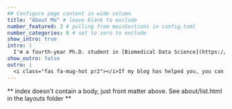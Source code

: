 ```yaml
---
## Configure page content in wide column
title: "About Me" # leave blank to exclude
number_featured: 3 # pulling from mainSections in config.toml
number_categories: 0 # set to zero to exclude
show_intro: true
intro: |
  I'm a fourth-year Ph.D. student in [Biomedical Data Science](https://biostat.wisc.edu/) at UW–Madison. I specialize in causal inference with particular interests in instrumental variables estimation. I'm also interested in making causal inference more robust and efficient with modern machine learning methods. 
show_outro: false 
outro: |
  <i class="fas fa-mug-hot pr2"></i>If my blog has helped you, you can [buy me a coffee](https://ko-fi.com/)!
---
```


** index doesn't contain a body, just front matter above.
See about/list.html in the layouts folder **

